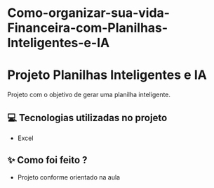 # Como-organizar-sua-vida-Financeira-com-Planilhas-Inteligentes-e-IA
# Projeto Planilhas Inteligentes e IA


Projeto com o objetivo de gerar uma planilha inteligente.


## 💻 Tecnologias utilizadas no projeto

- Excel

## ✨ Como foi feito ?

- Projeto conforme orientado na aula
